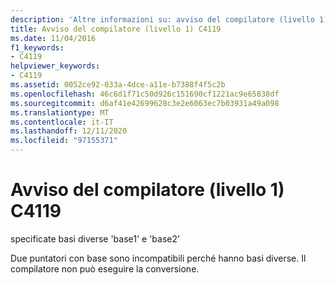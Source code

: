 ```yaml
---
description: 'Altre informazioni su: avviso del compilatore (livello 1) C4119'
title: Avviso del compilatore (livello 1) C4119
ms.date: 11/04/2016
f1_keywords:
- C4119
helpviewer_keywords:
- C4119
ms.assetid: 0052ce92-033a-4dce-a11e-b7388f4f5c2b
ms.openlocfilehash: 46c6d1f71c50d926c151690cf1221ac9e65838df
ms.sourcegitcommit: d6af41e42699628c3e2e6063ec7b03931a49a098
ms.translationtype: MT
ms.contentlocale: it-IT
ms.lasthandoff: 12/11/2020
ms.locfileid: "97155371"
---
```

# <a name="compiler-warning-level-1-c4119"></a>Avviso del compilatore (livello 1) C4119

specificate basi diverse 'base1' e 'base2'

Due puntatori con base sono incompatibili perché hanno basi diverse. Il compilatore non può eseguire la conversione.

